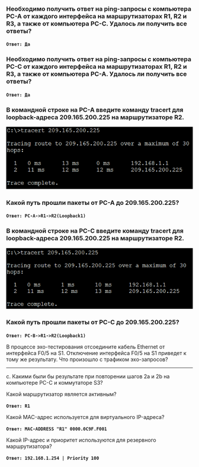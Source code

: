 
### Необходимо получить ответ на ping-запросы с компьютера PC-A от каждого интерфейса на маршрутизаторах R1, R2 и R3, а также от компьютера PC-C. Удалось ли получить все ответы?

**`Ответ: Да`**

### Необходимо получить ответ на ping-запросы с компьютера PC-C от каждого интерфейса на маршрутизаторах R1, R2 и R3, а также от компьютера PC-A. Удалось ли получить все ответы?

**`Ответ: Да`**

### В командной строке на PC-A введите команду tracert для loopback-адреса 209.165.200.225 на маршрутизаторе R2.

![](https://github.com/gerasev1992/otus_NEP_24-25/blob/main/labs/lab003/img/lab003_PCA_trcaert_209.png)

### Какой путь прошли пакеты от PC-A до 209.165.200.225? ###

**`Ответ: PC-A->R1->R2(Loopback1)`**

### В командной строке на PC-С введите команду tracert для loopback-адреса 209.165.200.225 на маршрутизаторе R2.

![](https://github.com/gerasev1992/otus_NEP_24-25/blob/main/labs/lab003/img/lab003_PCB_trcaert_209.png)

### Какой путь прошли пакеты от PC-C до 209.165.200.225?

**`Ответ: PC-B->R1->R2(Loopback1)`**

В процессе эхо-тестирования отсоедините кабель Ethernet от интерфейса F0/5 на S1. Отключение интерфейса F0/5 на S1 приведет к тому же результату. Что произошло с трафиком эхо-запросов?

____________________________________________________________________________________

c. Какими были бы результате при повторении шагов 2a и 2b на компьютере PC-C и коммутаторе S3?


Какой маршрутизатор является активным?

**`Ответ: R1`**

Какой MAC-адрес используется для виртуального IP-адреса?

**`Ответ: MAC-ADDRESS "R1" 0000.0C9F.F001`**

Какой IP-адрес и приоритет используются для резервного маршрутизатора?

**`Ответ: 192.168.1.254 | Priority 100`**
